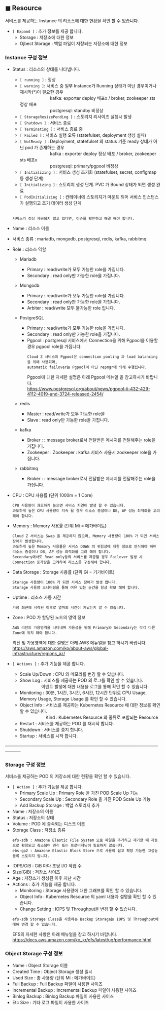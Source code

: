 ## &#9724; Resource
서비스를 제공하는 Instance 의 리소스에 대한 현황을 확인 할 수 있습니다.    
+ <code>[ Expand ]</code> : 추가 정보를 제공 합니다.
  - Storage : 저장소에 대한 정보
  - Ojbect Storage : 백업 파일이 저장되는 저장소에 대한 정보

### Instance 구성 정보
+ Status  : 리소스의 상태를 나타냅니다.

    - <code>[ running ]</code> : 정상
    - <code>[ warning ]</code>: 서비스 중 일부 Instance가 Running 상태가 아닌 경우이거나 재시작(*)이 필요한 경우 <br>
               kafka: exporter deploy 배포x / broker, zookeeper sts 정상 배포 <br>
               postgresql: standby 비정상 <br>
    - <code>[ StorageResizePending ]</code> : 스토리지 리사이즈 실행시 발생
    - <code>[ Shutdown ]</code> : 서비스 종료
    - <code>[ Terminating ]</code> : 서비스 종료 중
    - <code>[ Failed ]</code> : 서비스 실행 오류 (statefulset, deployment 생성 실패)
    - <code>[ NotReady ]</code> : Deployment, statefulset 의 status 기준 ready 상태가 아닌 pod 가 존재하는 경우 <br>
             kafka : exporter deploy 정상 배포 / broker, zookeeper sts 배포x  <br>
             postgresql: primary/pgpool 비정상 <br>
    - <code>[ Initializing ]</code> : 서비스 생성 초기화 (statefulset, secret, configmap 등 생성 단계)
    - <code>[ Initializing ]</code> : 스토리지 생성 단계. PVC 가 Bound 상태가 되면 생성 완료
    - <code>[ PodInitializing ]</code> : 컨테이너에 스토리지가 마운트 되어 서비스 인스턴스가 실행되고 초기 데이터 생성 단계<br>
 
    ```
  서비스가 정상 제공되지 않고 있다면, 이슈를 확인하고 해결 해야 합니다.
    ```

+ Name : 리소스 이름
 - 서비스 종류 : mariadb, mongodb, postgresql, redis, kafka, rabbitmq
+ Role : 리소스 역할
    - Mariadb 
      - Primary : read/write가 모두 가능한 role을 가집니다.
      - Secondary : read only만 가능한 role을 가집니다. 
    - Mongodb 
      - Primary : read/write가 모두 가능한 role을 가집니다.
      - Secondary : read only만 가능한 role을 가집니다. 
      - Arbiter : read/write 모두 불가능한 role 입니다.
    - PostgreSQL 
      - Primary : read/write가 모두 가능한 role을 가집니다.
      - Secondary : read only만 가능한 role을 가집니다. 
      - Pgpool : postgresql 서비스에서 Connection을 위해 Pgpool을 이용할 경우 pgpool role을 가집니다.
        ```
        Cloud Z 서비스의 Pgpool은 connection pooling 과 load balancing을 위해 사용되며, 
        automatic failover는 Pgpool이 아닌 repmgr에 의해 수행됩니다.
        ```
        Pgpool에 대한 자세한 설명은 아래 Pgpool 메뉴얼 을 참고하시기 바랍니다.  
        https://www.postgresql.org/about/news/pgpool-ii-432-429-4112-4019-and-3724-released-2454/
      
    - redis 
      - Master  : read/write가 모두 가능한 role을 
      - Slave  : read only만 가능한 role을 가집니다.
    - kafka 
      - Broker  : : message broker로서 전달받은 메시지를 전달해주는 role을 가집니다. 
      - Zookeeper  : Zookeeper : kafka 서비스 사용시 zookeeper role을 가집니다.
    - rabbitmq 
      - Broker  : : message broker로서 전달받은 메시지를 전달해주는 role을 가집니다. 
+ CPU : CPU 사용률 (단위 1000m = 1 Core)
    ```  
    CPU 사용량이 과도하게 높으면 서비스 지연이 발생 할 수 있습니다.
    과도하게 높은 CPU 사용량이 지속 될 경우 리소스 증설이나 DB, AP 성능 최적화를 고려 해야 합니다.
    ```
+ Memory : Memory 사용률 (단위 Mi = 메가바이트)
    ```  
    Cloud Z 서비스는 Swap 을 제공하지 않으며, Memory 사용량이 100% 가 되면 서비스 장애가 발생합니다.
    과도하게 높은 Memory 사용률은 서비스 DOWN 의 위험성에 대한 정보로 인식해야 하며 리소스 증설이나 DB, AP 성능 최적화를 고려 해야 합니다.
    Secondary에서도 Read only등의 서비스를 제공할 경우 Failover 발생 시 Connection 증가량을 고려하여 리소스를 구성해야 합니다.
    ```
+ Data Storage : Storage 사용률 (단위 Gi = 기가바이트)
    ```  
    Storage 사용량이 100% 가 되면 서비스 장애가 발생 합니다.
    Storage 사용량 모니터링을 통해 여유 있는 공간을 항상 확보 해야 합니다.
    ```
+ Uptime  : 리소스 가동 시간
    ```  
    가장 최근에 시작된 이후로 얼마의 시간이 지났는지 알 수 있습니다.
    ```
+ Zone : POD 가 할당된 노드의 영역 정보
    ```
    AWS 리전의 가용영역을 나타내며 가용성을 위해 Primary와 Secondary는 각각 다른 Zone에 위치 해야 합니다.    
    ```
    리전 및 가용영역에 대한 설명은 아래 AWS 메뉴얼을 참고 하시기 바랍니다.  
    https://aws.amazon.com/ko/about-aws/global-infrastructure/regions_az/  
    
+ <code>[ Actions ]</code> : 추가 기능을 제공 합니다.
  - Scale Up/Down : CPU 와 메모리를 변경 할 수 있습니다.
  - Show Log : 서비스를 제공하는 POD 의 로그를 확인 할 수 있습니다.  
    　　　　　이벤트 발생에 대한 내용을 로그를 통해 확인 할 수 있습니다. 
  - Monitoring : 30분, 1시간, 3시간, 6시간, 12시간 단위로 CPU Usage, Memory Usage, Storage Usage 를 확인 할 수 있습니다.
  - Object Info : 서비스를 제공하는 Kubernetes Resource 에 대한 정보를 확인 할 수 있습니다.  
    　　　　　　Kind : Kubernetes Resource 의 종류로 포함되는 Resource 
  - Restart : 서비스를 제공하는 POD 를 재시작 합니다.
  - Shutdown : 서비스를 중지 합니다.
  - Startup : 서비스를 시작 합니다.

───────────────────────────────────────────────────────

### Storage 구성 정보
서비스를 제공하는 POD 의 저장소에 대한 현황을 확인 할 수 있습니다.    
+ <code>[ Action ]</code> : 추가 기능을 제공 합니다.
  - Primary Scale Up : Primary Role 을 가진 POD Scale Up 기능
  - Secondary Scale Up : Secondary Role 을 가진 POD Scale Up 기능
  - Add Backup Storage : 백업 스토리지 추가
+ Name : 저장소의 이름
+ Status : 저장소의 상태
+ Volume : POD 에 종속되는 디스크 이름
+ Storage Class : 저장소 종류
  ```
  efs-zdb : Amazone Elastic File System 으로 파일을 추가하고 제거할 때 자동으로 확장되고 축소되며 관리 또는 프로비저닝이 필요하지 않습니다.
  ebs-gp2 : Amazone Elastic Block Store 으로 사용이 쉽고 확장 가능한 고성능 블록 스토리지 입니다.
  ```
+ IOPS/GiB : GiB 마다 초당 I/O 작업 수
+ Size(GiB) : 저장소 사이즈
+ Age : 저장소가 생성된 이후 지난 시간
+ Actions : 추가 기능을 제공 합니다.
  - Monitoring : Storage 사용량에 대한 그래프를 확인 할 수 있습니다.
  - Object Info : Kubernetes Resource 의 yaml 내용과 설명을 확인 할 수 있습니다.
  - Change Setting : IOPS 및 Throughput을 변경 할 수 있습니다.
  ```
  efs-zdb Storage Class을 사용하는 Backup Storage는 IOPS 및 Throughput에 대해 변경 할 수 없습니다.
  ```
  EFS의 자세한 사항은 아래 메뉴얼을 참고 하시기 바랍니다.  
  https://docs.aws.amazon.com/ko_kr/efs/latest/ug/performance.html

### Object Storage 구성 정보
+ Name : Object Storage 이름
+ Created Time : Object Storage 생성 일시
+ Used Size : 총 사용량 (단위 Mi : 메가바이트)
+ Full Backup : Full Backup 파일이 사용한 사이즈
+ Incremental Backup : Incremental Backup 파일이 사용한 사이즈
+ Binlog Backup : Binlog Backup 파일이 사용한 사이즈
+ Etc Size : 기타 로그 파일이 사용한 사이즈
